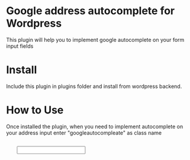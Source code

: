 Google address autocomplete for Wordpress
==========================================
This plugin will help you to implement google autocomplete on your form input fields


Install
=======

Include this plugin in plugins folder and install from wordpress backend.


How to Use
==========
Once installed the plugin, when you need to implement autocomplete on your address input enter "googleautocompleate" as class name

<code type="html">
    <input type="text" name"address" class"googleautocompleate" >
</code>
